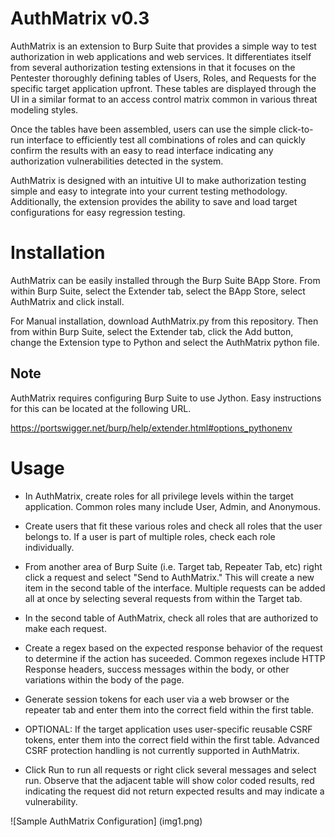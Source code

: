 # AuthMatrix v0.3

AuthMatrix is an extension to Burp Suite that provides a simple way to test authorization in web applications and web services.  It differentiates itself from several authorization testing extensions in that it focuses on the Pentester thoroughly defining tables of Users, Roles, and Requests for the specific target application upfront. These tables are displayed through the UI in a similar format to an access control matrix common in various threat modeling styles. 

Once the tables have been assembled, users can use the simple click-to-run interface to efficiently test all combinations of roles and can quickly confirm the results with an easy to read interface indicating any authorization vulnerabilities detected in the system.  

AuthMatrix is designed with an intuitive UI to make authorization testing simple and easy to integrate into your current testing methodology. Additionally, the extension provides the ability to save and load target configurations for easy regression testing. 

# Installation

AuthMatrix can be easily installed through the Burp Suite BApp Store. From within Burp Suite, select the Extender tab, select the BApp Store, select AuthMatrix and click install.

For Manual installation, download AuthMatrix.py from this repository.  Then from within Burp Suite, select the Extender tab, click the Add button, change the Extension type to Python and select the AuthMatrix python file.

## Note

AuthMatrix requires configuring Burp Suite to use Jython.  Easy instructions for this can be located at the following URL.

https://portswigger.net/burp/help/extender.html#options_pythonenv

# Usage

* In AuthMatrix, create roles for all privilege levels within the target application.  Common roles many include User, Admin, and Anonymous.

* Create users that fit these various roles and check all roles that the user belongs to.  If a user is part of multiple roles, check each role individually.

* From another area of Burp Suite (i.e. Target tab, Repeater Tab, etc) right click a request and select "Send to AuthMatrix." This will create a new item in the second table of the interface.  Multiple requests can be added all at once by selecting several requests from within the Target tab.

* In the second table of AuthMatrix, check all roles that are authorized to make each request.

* Create a regex based on the expected response behavior of the request to determine if the action has suceeded. Common regexes include HTTP Response headers, success messages within the body, or other variations within the body of the page.

* Generate session tokens for each user via a web browser or the repeater tab and enter them into the correct field within the first table.

* OPTIONAL: If the target application uses user-specific reusable CSRF tokens, enter them into the correct field within the first table. Advanced CSRF protection handling is not currently supported in AuthMatrix.

* Click Run to run all requests or right click several messages and select run.  Observe that the adjacent table will show color coded results, red indicating the request did not return expected results and may indicate a vulnerability.

![Sample AuthMatrix Configuration]
(img1.png)


